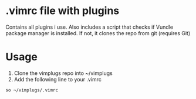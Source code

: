 # .vimrc file with plugins
Contains all plugins i use. Also includes a script that checks if Vundle package manager
is installed. If not, it clones the repo from git (requires Git)

# Usage
1. Clone the vimplugs repo into ~/vimplugs
2. Add the following line to your .vimrc
```
so ~/vimplugs/.vimrc
```
